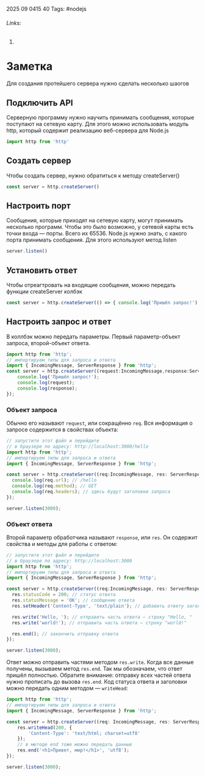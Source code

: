 2025 09 0415 40
Tags: #nodejs
###### Links: 
1) 
# Заметка
Для создания протейшего сервера нужно сделать несколько шаогов
## Подключить API
Серверную программу нужно научить принимать сообщения, которые поступают на сетевую карту. Для этого можно использовать модуль http, который содержит реализацию веб-сервера для Node.js
```js
import http from 'http'
```
## Создать сервер
Чтобы создать сервер, нужно обратиться к методу createServer()
```js
const server = http.createServer()
```
## Настроить порт
Сообщения, которые приходят на сетевую карту, могут принимать несколько программ. Чтобы это было возможно, у сетевой карты есть точки входа — порты. Всего их 65536.
Node.js нужно знать, с какого порта принимать сообщения. Для этого используют метод listen
```js
server.listen()
```
## Установить ответ
Чтобы отреагтровать на входящие сообщения, можно передать функции createServer колбэк
```js
const server = http.createServer(() => { console.log('Пришёл запрос!'); });
```
## Настроить запрос и ответ
В коллбэк можно передать параметры. Первый параметр-объект запроса, второй-объект ответа.
```js
import http from 'http'; 
// импортируем типы для запроса и ответа 
import { IncomingMessage, ServerResponse } from 'http'; 
const server = http.createServer((request:IncomingMessage,response:ServerResponse) => { 
	console.log('Пришёл запрос!'); 
	console.log(request); 
	console.log(response); 
});
```
### Объект запроса
Обычно его называют `request`, или сокращённо `req`. Вся информация о запросе содержится в свойствах объекта:
```ts
// запустите этот файл и перейдите
// в браузере по адресу: http://localhost:3000/hello
import http from 'http';
// импортируем типы для запроса и ответа
import { IncomingMessage, ServerResponse } from 'http'; 

const server = http.createServer((req:IncomingMessage, res: ServerResponse) => {
  console.log(req.url); // /hello
  console.log(req.method); // GET
  console.log(req.headers); // здесь будут заголовки запроса
});

server.listen(3000);
```
### Объект ответа
Второй параметр обработчика называют `response`, или `res`. Он содержит свойства и методы для работы с ответом:
```ts
// запустите этот файл и перейдите
// в браузере по адресу: http://localhost:3000
import http from 'http';
// импортируем типы для запроса и ответа
import { IncomingMessage, ServerResponse } from 'http';

const server = http.createServer((req:IncomingMessage, res: ServerResponse) => {
  res.statusCode = 200; // статус ответа
  res.statusMessage = 'OK'; // сообщение ответа
  res.setHeader('Content-Type', 'text/plain'); // добавить ответу заголовок

  res.write('Hello, '); // отправить часть ответа — строку "Hello, "
  res.write('world!'); // отправить часть ответа — строку "world!"

  res.end(); // закончить отправку ответа
});

server.listen(3000);
```
Ответ можно отправить частями методом `res.write`.
Когда все данные получены, вызываем метод `res.end`. Так мы обозначаем, что ответ пришёл полностью. Обратите внимание: отправку всех частей ответа нужно прописать до вызова `res.end`.
Код статуса ответа и заголовки можно передать одним методом — `writeHead`:
```ts
import http from 'http';
// импортируем типы для запроса и ответа
import { IncomingMessage, ServerResponse } from 'http';

const server = http.createServer((req: IncomingMessage, res: ServerResponse) => {
    res.writeHead(200, {
        'Content-Type': 'text/html; charset=utf8'
    });
    // в методе end тоже можно передать данные
    res.end('<h1>Привет, мир!</h1>', 'utf8');
});

server.listen(3000); 
```